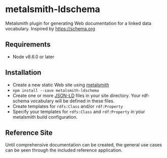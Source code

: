 # metalsmith-ldschema
Metalsmith plugin for generating Web documentation for a linked data vocabulary. Inspired by https://schema.org

## Requirements
* Node v8.6.0 or later

## Installation
* Create a new static Web site using [metalsmith](http://www.metalsmith.io/)
* `npm install --save metalsmith-ldschema`
* Create one or more [JSON-LD](http://json-ld.org/) files in your site directory. Your rdf-schema vocabulary will be defined in these files.
* Create templates for `rdfs:Class` and/or `rdf:Property`
* Specify your templates for `rdfs:Class` and `rdf:Property` in your metalsmith build configuration.

## Reference Site
Until comprehensive documentation can be created, the general use cases can be seen through the included reference application.
